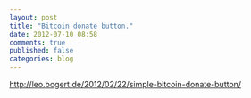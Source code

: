 ```yaml
---
layout: post
title: "Bitcoin donate button."
date: 2012-07-10 08:58
comments: true
published: false
categories: blog
---
```

http://leo.bogert.de/2012/02/22/simple-bitcoin-donate-button/
